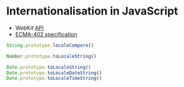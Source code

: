 # Internationalisation in JavaScript

 * WebKit [API](https://webkit.org/blog/6978/javascript-internationalization-api/)
 * [ECMA-402 specification](http://www.ecma-international.org/ecma-402/2.0/)

```javascript
String.prototype.localeCompare()

Number.prototype.toLocaleString()

Date.prototype.toLocaleString()
Date.prototype.toLocaleDateString()
Date.prototype.toLocaleTimeString()
```
